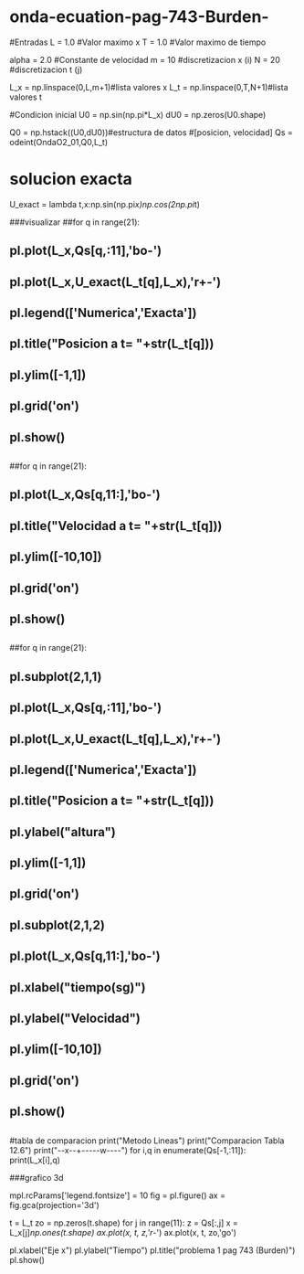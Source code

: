 # onda-ecuation-pag-743-Burden-
#Entradas
L = 1.0 #Valor maximo x
T = 1.0 #Valor maximo de tiempo

alpha = 2.0 #Constante de velocidad
m = 10 #discretizacion x (i)
N = 20 #discretizacion t (j)

L_x = np.linspace(0,L,m+1)#lista valores x
L_t = np.linspace(0,T,N+1)#lista valores t

#Condicion inicial
U0 = np.sin(np.pi*L_x)
dU0 = np.zeros(U0.shape)

Q0 = np.hstack((U0,dU0))#estructura de datos
                        #[posicion, velocidad]
Qs = odeint(OndaO2_01,Q0,L_t)

# solucion exacta

U_exact = lambda t,x:np.sin(np.pi*x)*np.cos(2*np.pi*t)

###visualizar
##for q in range(21):
##    pl.plot(L_x,Qs[q,:11],'bo-')
##    pl.plot(L_x,U_exact(L_t[q],L_x),'r+-')
##    pl.legend(['Numerica','Exacta'])
##    
##    pl.title("Posicion a t= "+str(L_t[q]))
##    pl.ylim([-1,1])
##    pl.grid('on')
##    pl.show()
##
##for q in range(21):
##    pl.plot(L_x,Qs[q,11:],'bo-')
##    pl.title("Velocidad a t= "+str(L_t[q]))
##    pl.ylim([-10,10])
##    pl.grid('on')
##    pl.show()
##
##for q in range(21):
##    pl.subplot(2,1,1)
##    pl.plot(L_x,Qs[q,:11],'bo-')
##    pl.plot(L_x,U_exact(L_t[q],L_x),'r+-')
##    pl.legend(['Numerica','Exacta'])
##    pl.title("Posicion a t= "+str(L_t[q]))
##    pl.ylabel("altura")
##    pl.ylim([-1,1])
##    pl.grid('on')
##
##    pl.subplot(2,1,2)
##    pl.plot(L_x,Qs[q,11:],'bo-')
##    pl.xlabel("tiempo(sg)")
##    pl.ylabel("Velocidad")
##    pl.ylim([-10,10])
##    pl.grid('on')
##    pl.show()
##    
##

#tabla de comparacion
print("Metodo Lineas")
print("Comparacion Tabla 12.6")
print("--x--+-----w----")
for i,q in enumerate(Qs[-1,:11]):
	print(L_x[i],q)


###grafico 3d

mpl.rcParams['legend.fontsize'] = 10
fig = pl.figure()
ax = fig.gca(projection='3d')

t = L_t
zo = np.zeros(t.shape)
for j in range(11):
    z = Qs[:,j]
    x = L_x[j]*np.ones(t.shape)
    ax.plot(x, t, z,'r*-')
    ax.plot(x, t, zo,'go')


pl.xlabel("Eje x")
pl.ylabel("Tiempo")
pl.title("problema 1 pag 743 (Burden)")
pl.show()
